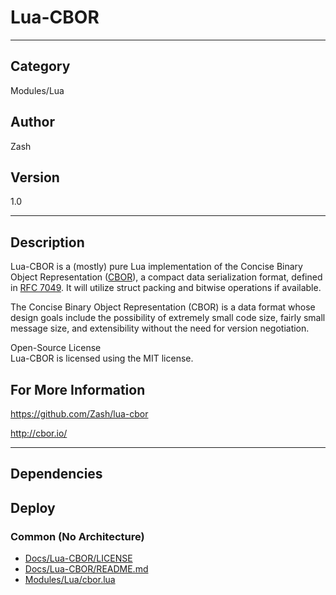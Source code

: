 # Lua-CBOR
___

## Category
Modules/Lua

## Author
Zash

## Version
1.0

___

## Description
<p>Lua-CBOR is a (mostly) pure Lua implementation of the Concise Binary Object Representation (<a href="http://cbor.io/">CBOR</a>), a compact data serialization format, defined in <a href="http://tools.ietf.org/html/rfc7049">RFC 7049</a>. It will utilize struct packing and bitwise operations if available.</p>

<p>The Concise Binary Object Representation (CBOR) is a data format whose design goals include the possibility of extremely small code size, fairly small message size, and extensibility without the need for version negotiation.</p>

<p>Open-Source License<br>
Lua-CBOR is licensed using the MIT license.</p>

<h2>For More Information</h2>
<p><a href="https://github.com/Zash/lua-cbor">https://github.com/Zash/lua-cbor</a><p>

<p><a href="http://cbor.io/">http://cbor.io/</a></p>


___

## Dependencies

## Deploy

### Common (No Architecture)

<ul>
<li><a href="https://gitlab.com/WeSuckLess/Reactor/-/blob/master/Atoms/com.Zash.Lua-CBOR/Docs/Lua-CBOR/LICENSE?ref_type=heads">Docs/Lua-CBOR/LICENSE</a></li>
<li><a href="https://gitlab.com/WeSuckLess/Reactor/-/blob/master/Atoms/com.Zash.Lua-CBOR/Docs/Lua-CBOR/README.md?ref_type=heads">Docs/Lua-CBOR/README.md</a></li>
<li><a href="https://gitlab.com/WeSuckLess/Reactor/-/blob/master/Atoms/com.Zash.Lua-CBOR/Modules/Lua/cbor.lua?ref_type=heads">Modules/Lua/cbor.lua</a></li>
</ul>
